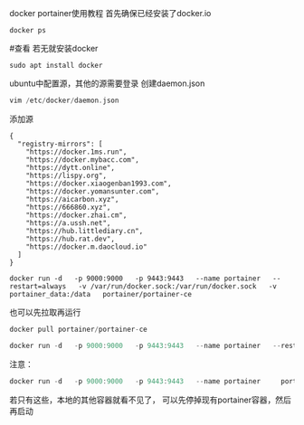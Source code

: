 docker portainer使用教程
首先确保已经安装了docker.io

```
docker ps 
```

 #查看
若无就安装docker

```
sudo apt install docker
```

ubuntu中配置源，其他的源需要登录
创建daemon.json

```dart
vim /etc/docker/daemon.json
```

添加源

```
{
  "registry-mirrors": [
    "https://docker.1ms.run",
    "https://docker.mybacc.com",
    "https://dytt.online",
    "https://lispy.org",
    "https://docker.xiaogenban1993.com",
    "https://docker.yomansunter.com",
    "https://aicarbon.xyz",
    "https://666860.xyz",
    "https://docker.zhai.cm",
    "https://a.ussh.net",
    "https://hub.littlediary.cn",
    "https://hub.rat.dev",
    "https://docker.m.daocloud.io"
  ]
}
```

```
docker run -d   -p 9000:9000   -p 9443:9443   --name portainer   --restart=always   -v /var/run/docker.sock:/var/run/docker.sock   -v portainer_data:/data   portainer/portainer-ce
```
也可以先拉取再运行

```dart
docker pull portainer/portainer-ce
```

```dart
docker run -d   -p 9000:9000   -p 9443:9443   --name portainer   --restart=always   -v /var/run/docker.sock:/var/run/docker.sock   -v portainer_data:/data   portainer/portainer-ce
```
注意：

```dart
docker run -d   -p 9000:9000   -p 9443:9443   --name portainer     portainer/portainer-ce
```

若只有这些，本地的其他容器就看不见了，
可以先停掉现有portainer容器，然后再启动